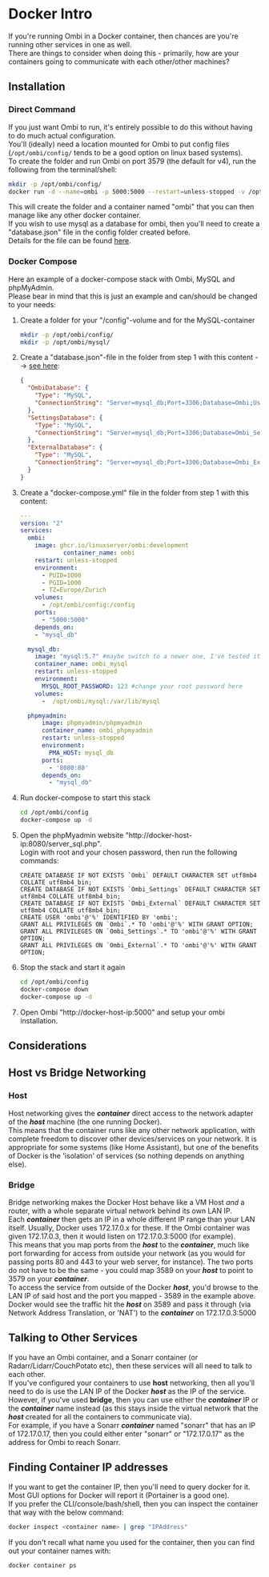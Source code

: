 # Docker Intro

If you're running Ombi in a Docker container, then chances are you're running other services in one as well.  
There are things to consider when doing this - primarily, how are your containers going to communicate with each other/other machines?  

## Installation

### Direct Command

If you just want Ombi to run, it's entirely possible to do this without having to do much actual configuration.  
You'll (ideally) need a location mounted for Ombi to put config files (`/opt/ombi/config/` tends to be a good option on linux based systems).  
To create the folder and run Ombi on port 3579 (the default for v4), run the following from the terminal/shell:  

```bash
mkdir -p /opt/ombi/config/
docker run -d --name=ombi -p 5000:5000 --restart=unless-stopped -v /opt/ombi/config:/config linuxserver/ombi:development
```

This will create the folder and a container named "ombi" that you can then manage like any other docker container.  
If you wish to use mysql as a database for ombi, then you'll need to create a "database.json" file in the config folder created before.  
Details for the file can be found [here](../alternate-databases).  

### Docker Compose

Here an example of a docker-compose stack with Ombi, MySQL and phpMyAdmin.  
Please bear in mind that this is just an example and can/should be changed to your needs:  

1. Create a folder for your "/config"-volume and for the MySQL-container

    ```bash
    mkdir -p /opt/ombi/config/
    mkdir -p /opt/ombi/mysql/
    ```

1. Create a "database.json"-file in the folder from step 1 with this content --> [see here](../alternate-databases):

    ```json
    {
      "OmbiDatabase": {
        "Type": "MySQL",
        "ConnectionString": "Server=mysql_db;Port=3306;Database=Ombi;User=ombi;Password=ombi"
      },
      "SettingsDatabase": {
        "Type": "MySQL",
        "ConnectionString": "Server=mysql_db;Port=3306;Database=Ombi_Settings;User=ombi;Password=ombi"
      },
      "ExternalDatabase": {
        "Type": "MySQL",
        "ConnectionString": "Server=mysql_db;Port=3306;Database=Ombi_External;User=ombi;Password=ombi"
      }
    }
    ```

1. Create a "docker-compose.yml" file in the folder from step 1 with this content:

    ```yml
    ---
    version: "2"
    services:
      ombi:
        image: ghcr.io/linuxserver/ombi:development
                container_name: ombi
        restart: unless-stopped
        environment:
          - PUID=1000
          - PGID=1000
          - TZ=Europe/Zurich
        volumes:
          - /opt/ombi/config:/config
        ports:
          - "5000:5000"
        depends_on:
        - "mysql_db"

      mysql_db:
        image: "mysql:5.7" #maybe switch to a newer one, I've tested it with this image
        container_name: ombi_mysql
        restart: unless-stopped
        environment:
          MYSQL_ROOT_PASSWORD: 123 #change your root password here
        volumes:
          -  /opt/ombi/mysql:/var/lib/mysql

      phpmyadmin:
          image: phpmyadmin/phpmyadmin
          container_name: ombi_phpmyadmin
          restart: unless-stopped
          environment:
            PMA_HOST: mysql_db
          ports:
            - '8080:80'
          depends_on:
            - "mysql_db"
    ```

1. Run docker-compose to start this stack

    ```bash
    cd /opt/ombi/config
    docker-compose up -d
    ```

1. Open the phpMyadmin website "http://docker-host-ip:8080/server_sql.php".  
Login with root and your chosen password, then run the following commands:

    ```mysql
    CREATE DATABASE IF NOT EXISTS `Ombi` DEFAULT CHARACTER SET utf8mb4 COLLATE utf8mb4_bin;
    CREATE DATABASE IF NOT EXISTS `Ombi_Settings` DEFAULT CHARACTER SET utf8mb4 COLLATE utf8mb4_bin;
    CREATE DATABASE IF NOT EXISTS `Ombi_External` DEFAULT CHARACTER SET utf8mb4 COLLATE utf8mb4_bin;
    CREATE USER 'ombi'@'%' IDENTIFIED BY 'ombi';
    GRANT ALL PRIVILEGES ON `Ombi`.* TO 'ombi'@'%' WITH GRANT OPTION;
    GRANT ALL PRIVILEGES ON `Ombi_Settings`.* TO 'ombi'@'%' WITH GRANT OPTION;
    GRANT ALL PRIVILEGES ON `Ombi_External`.* TO 'ombi'@'%' WITH GRANT OPTION;
    ```

1. Stop the stack and start it again

    ```bash
    cd /opt/ombi/config
    docker-compose down 
    docker-compose up -d
    ```

1. Open Ombi "http://docker-host-ip:5000" and setup your ombi installation.

## Considerations

## Host vs Bridge Networking

### Host

Host networking gives the *__container__* direct access to the network adapter of the *__host__* machine (the one running Docker).  
This means that the container runs like any other network application, with complete freedom to discover other devices/services on your network. It is appropriate for some systems (like Home Assistant), but one of the benefits of Docker is the 'isolation' of services (so nothing depends on anything else).  

### Bridge

Bridge networking makes the Docker Host behave like a VM Host *and* a router, with a whole separate virtual network behind its own LAN IP.  
Each *__container__* then gets an IP in a whole different IP range than your LAN itself. Usually, Docker uses 172.17.0.x for these. If the Ombi container was given 172.17.0.3, then it would listen on 172.17.0.3:5000 (for example).  
This means that you map ports from the *__host__* to the *__container__*, much like port forwarding for access from outside your network (as you would for passing ports 80 and 443 to your web server, for instance). The two ports do not have to be the same - you could map 3589 on your *__host__* to point to 3579 on your *__container__*.  
To access the service from outside of the Docker *__host__*, you'd browse to the LAN IP of said host and the port you mapped - 3589 in the example above. Docker would see the traffic hit the *__host__* on 3589 and pass it through (via Network Address Translation, or 'NAT') to the *__container__* on 172.17.0.3:5000

## Talking to Other Services

If you have an Ombi container, and a Sonarr container (or Radarr/Lidarr/CouchPotato etc), then these services will all need to talk to each other.  
If you've configured your containers to use __host__ networking, then all you'll need to do is use the LAN IP of the Docker *__host__* as the IP of the service.  
However, if you've used __bridge__, then you can use either the *__container__* IP or the *__container__* name instead (as this stays inside the virtual network that the *__host__* created for all the containers to communicate via).  
For example, if you have a Sonarr *__container__* named "sonarr" that has an IP of 172.17.0.17, then you could either enter "sonarr" or "172.17.0.17" as the address for Ombi to reach Sonarr.  

## Finding Container IP addresses

If you want to get the container IP, then you'll need to query docker for it.  
Most GUI options for Docker will report it (Portainer is a good one).  
If you prefer the CLI/console/bash/shell, then you can inspect the container that way with the below command:

``` bash
docker inspect <container name> | grep "IPAddress"
```

If you don't recall what name you used for the container, then you can find out your container names with:

``` bash
docker container ps
```
